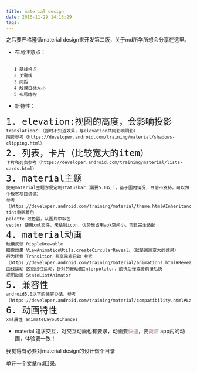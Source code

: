 ```yaml
---
title: material design
date: 2016-11-29 14:15:29
tags:
---
```

   之后要严格遵循material design来开发第二版，关于md所学所想会分享在这里。
   
   - 布局注意点：
   <pre><code>
   1 基线格点
   2 关键线
   3 间距
   4 触摸目标大小
   5 布局结构</code></pre>
   
   - 新特性：
   <pre><code><font size='5'>1. elevation:视图的高度，会影响投影</font>
translationZ:（暂时不知道效果，与elevation共同影响阴影）
阴影参考（https://developer.android.com/training/material/shadows-clipping.html）
<font size='5'>2. 列表，卡片（比较宽大的item）</font>
卡片和列表参考（https://developer.android.com/training/material/lists-cards.html）
<font size='5'>3. material主题</font>
使用material主题方便定制statusbar（需要5.0以上，基于国内情况，目前不支持，可以做个极客项目试试）
参考（https://developer.android.com/training/material/theme.html#Inheritance）
tint重新着色
palette 取色器，从图片中取色
vector 使用xml文件，来绘制icon，优势是占用apk空间小，而且完全适配
<font size='5'>4. material动画</font>
触摸反馈 RippleDrawable
揭露效果 ViewAnimationUtils.createCircularReveal。（就是圆圈变大的效果）
行为转换 Transition 共享元素启动 参考（https://developer.android.com/training/material/animations.html#Reveal）
曲线运动 区别线性运动，针对的是动画Interpolator，前快后慢或者前慢后快
视图动画 StateListAnimator
<font size='5'>5. 兼容性</font>
android5.0以下的兼容办法，参考（https://developer.android.com/training/material/compatibility.html#Layouts）
<font size='5'>6. 动画特性</font>
xml属性 animateLayoutChanges
</code></pre>

- material 追求交互，对交互动画也有要求，动画要<font color='af8888'>快速</font>，要<font color='af8888'>简洁</font>
app内的动画，体验要一致！

我觉得有必要对material design的设计做个目录

单开一个文章[md目录](http://clunyes.github.io/2016/12/1/material-design-目录.md/).

